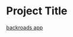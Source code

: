 # Project Title

<!-- A brief description of your project goes here. -->

[backroads app](https://moonlit-souffle-6f0d56.netlify.app/)

<!--
## Table of Contents

- [About](#about)
- [Features](#features)
- [Getting Started](#getting-started)
  - [Prerequisites](#prerequisites)
  - [Installation](#installation)
- [Usage](#usage)
- [Acknowledgments](#acknowledgments)

## About

Provide a brief introduction to your project. Explain what it does and why it's useful.

## Features

List the key features and functionalities of your project. You can use bullet points for this section.

- Feature 1
- Feature 2
- Feature 3

### Installation

```bash
# Clone the repository
git clone https://github.com/thejyotipatel/back-roads-app-in-reactjs

# Change directory
cd back-roads-app-in-reactjs

# Install dependencies
npm install
```

## Getting Started

Explain how to get started with your project. Include any setup or installation instructions.

### Prerequisites

List any software, libraries, or dependencies that need to be installed before the user can use your project.

## Acknowledgments

Mention any third-party libraries, tools, or resources you used or were inspired by during the development of your project. -->
